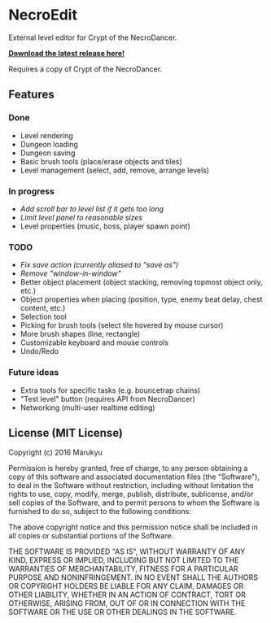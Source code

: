 # NecroEdit
External level editor for Crypt of the NecroDancer.

**[Download the latest release here!](https://github.com/Marukyu/NecroEdit/releases)**

Requires a copy of Crypt of the NecroDancer.

## Features

### Done
* Level rendering
* Dungeon loading
* Dungeon saving
* Basic brush tools (place/erase objects and tiles)
* Level management (select, add, remove, arrange levels)

### In progress
* *Add scroll bar to level list if it gets too long*
* *Limit level panel to reasonable sizes*
* Level properties (music, boss, player spawn point)

### TODO
* *Fix save action (currently aliased to "save as")*
* *Remove "window-in-window"*
* Better object placement (object stacking, removing topmost object only, etc.)
* Object properties when placing (position, type, enemy beat delay, chest content, etc.)
* Selection tool
* Picking for brush tools (select tile hovered by mouse cursor)
* More brush shapes (line, rectangle)
* Customizable keyboard and mouse controls
* Undo/Redo

### Future ideas
* Extra tools for specific tasks (e.g. bouncetrap chains)
* "Test level" button (requires API from NecroDancer)
* Networking (multi-user realtime editing)

## License (MIT License)

Copyright (c) 2016 Marukyu

Permission is hereby granted, free of charge, to any person obtaining a copy
of this software and associated documentation files (the "Software"), to deal
in the Software without restriction, including without limitation the rights
to use, copy, modify, merge, publish, distribute, sublicense, and/or sell
copies of the Software, and to permit persons to whom the Software is
furnished to do so, subject to the following conditions:

The above copyright notice and this permission notice shall be included in all
copies or substantial portions of the Software.

THE SOFTWARE IS PROVIDED "AS IS", WITHOUT WARRANTY OF ANY KIND, EXPRESS OR
IMPLIED, INCLUDING BUT NOT LIMITED TO THE WARRANTIES OF MERCHANTABILITY,
FITNESS FOR A PARTICULAR PURPOSE AND NONINFRINGEMENT. IN NO EVENT SHALL THE
AUTHORS OR COPYRIGHT HOLDERS BE LIABLE FOR ANY CLAIM, DAMAGES OR OTHER
LIABILITY, WHETHER IN AN ACTION OF CONTRACT, TORT OR OTHERWISE, ARISING FROM,
OUT OF OR IN CONNECTION WITH THE SOFTWARE OR THE USE OR OTHER DEALINGS IN THE
SOFTWARE.
